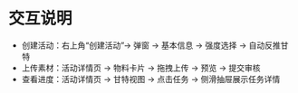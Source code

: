 # 交互说明
- 创建活动：右上角“创建活动”→ 弹窗 → 基本信息 → 强度选择 → 自动反推甘特
- 上传素材：活动详情页 → 物料卡片 → 拖拽上传 → 预览 → 提交审核
- 查看进度：活动详情页 → 甘特视图 → 点击任务 → 侧滑抽屉展示任务详情
